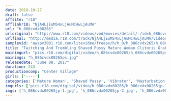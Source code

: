 ```yaml
---
date: 2018-10-27
draft: false
affsite: "r18"
afflinkr18: "NjA4LjEuMS4xLjAuMC4wLjAuMA"
url: "h_086cvdx00265"
urloriginal: "http://www.r18.com/videos/vod/movies/detail/-/id=h_086cvdx00265"
urlfinal: "http://media.r18.com/track/NjA4LjEuMS4xLjAuMC4wLjAuMA/videos/vod/movies/detail/-/id=h_086cvdx00265"
samplevid: "awspv3001.r18.com/litevideo/freepv/h/h_0/h_086cvdx265/h_086cvdx265_dmb_w.mp4"
title: "Twitching And Trembling Shaved Pussy Mature Woman Clitoris Grabbing Masturbation!! 30 Ladies/4 Hours"
mainimgurl: "pics.r18.com/digital/video/h_086cvdx00265/h_086cvdx00265ps.jpg"
mainimgs: "h_086cvdx00265ps.jpg"
releasedate: "June 08, 2017"
duration: 243
productioncomp: "Center Village"
girls: ['----']
categories: ['Mature Woman', 'Shaved Pussy', 'Vibrator', 'Masturbation', 'Big Vibrator', 'Over 4 Hours', 'Hi-Def']
imgurls: ['pics.r18.com/digital/video/h_086cvdx00265/h_086cvdx00265jp-1.jpg', 'pics.r18.com/digital/video/h_086cvdx00265/h_086cvdx00265jp-2.jpg', 'pics.r18.com/digital/video/h_086cvdx00265/h_086cvdx00265jp-3.jpg', 'pics.r18.com/digital/video/h_086cvdx00265/h_086cvdx00265jp-4.jpg', 'pics.r18.com/digital/video/h_086cvdx00265/h_086cvdx00265jp-5.jpg', 'pics.r18.com/digital/video/h_086cvdx00265/h_086cvdx00265jp-6.jpg', 'pics.r18.com/digital/video/h_086cvdx00265/h_086cvdx00265jp-7.jpg', 'pics.r18.com/digital/video/h_086cvdx00265/h_086cvdx00265jp-8.jpg', 'pics.r18.com/digital/video/h_086cvdx00265/h_086cvdx00265jp-9.jpg', 'pics.r18.com/digital/video/h_086cvdx00265/h_086cvdx00265jp-10.jpg', 'pics.r18.com/digital/video/h_086cvdx00265/h_086cvdx00265jp-11.jpg', 'pics.r18.com/digital/video/h_086cvdx00265/h_086cvdx00265jp-12.jpg', 'pics.r18.com/digital/video/h_086cvdx00265/h_086cvdx00265jp-13.jpg', 'pics.r18.com/digital/video/h_086cvdx00265/h_086cvdx00265jp-14.jpg', 'pics.r18.com/digital/video/h_086cvdx00265/h_086cvdx00265jp-15.jpg', 'pics.r18.com/digital/video/h_086cvdx00265/h_086cvdx00265jp-16.jpg', 'pics.r18.com/digital/video/h_086cvdx00265/h_086cvdx00265jp-17.jpg', 'pics.r18.com/digital/video/h_086cvdx00265/h_086cvdx00265jp-18.jpg', 'pics.r18.com/digital/video/h_086cvdx00265/h_086cvdx00265jp-19.jpg', 'pics.r18.com/digital/video/h_086cvdx00265/h_086cvdx00265jp-20.jpg']
imgs: ['h_086cvdx00265jp-1.jpg', 'h_086cvdx00265jp-2.jpg', 'h_086cvdx00265jp-3.jpg', 'h_086cvdx00265jp-4.jpg', 'h_086cvdx00265jp-5.jpg', 'h_086cvdx00265jp-6.jpg', 'h_086cvdx00265jp-7.jpg', 'h_086cvdx00265jp-8.jpg', 'h_086cvdx00265jp-9.jpg', 'h_086cvdx00265jp-10.jpg', 'h_086cvdx00265jp-11.jpg', 'h_086cvdx00265jp-12.jpg', 'h_086cvdx00265jp-13.jpg', 'h_086cvdx00265jp-14.jpg', 'h_086cvdx00265jp-15.jpg', 'h_086cvdx00265jp-16.jpg', 'h_086cvdx00265jp-17.jpg', 'h_086cvdx00265jp-18.jpg', 'h_086cvdx00265jp-19.jpg', 'h_086cvdx00265jp-20.jpg']
---
```

